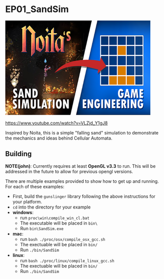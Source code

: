 # EP01_SandSim

<p align="left">
  <img width="460" height="300" src="assets/vid_thumb.png">
</p>

https://www.youtube.com/watch?v=VLZjd_Y1gJ8

Inspired by Noita, this is a simple "falling sand" simulation to demonstrate the mechanics and ideas behind Cellular Automata. 

## Building

**NOTE(john)**: Currently requires at least **OpenGL v3.3** to run. This will be addressed in the future to allow for 
          previous opengl versions. 

There are multiple examples provided to show how to get up and running. For each of these examples: 
  - First, build the `gunslinger` library following the above instructions for your platform.
  - `cd` into the directory for your example
  - **windows**: 
    - run `proc\win\compile_win_cl.bat`
    - The executable will be placed in `bin\`
    - Run `bin\SandSim.exe`
  - **mac**:
    - run `bash ./proc/osx/compile_osx_gcc.sh`
    - The exectuable will be placed in `bin/`
    - Run `./bin/SandSim`
  - **linux**: 
    - run `bash ./proc/linux/compile_linux_gcc.sh`
    - The exectuable will be placed in `bin/`
    - Run `./bin/SandSim`
    
